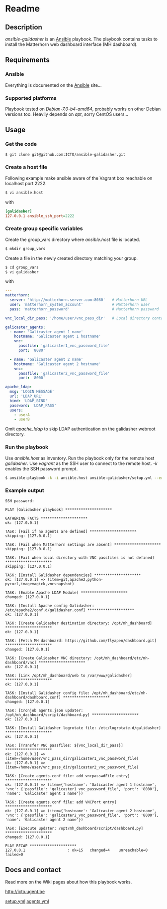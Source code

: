 # Readme

## Description

*ansible-galidasher* is an [Ansible](http://ansible.cc) playbook.
The playbook contains tasks to install the Matterhorn web dashboard interface (MH dashboard).

## Requirements

### Ansible

Everything is documented on the [Ansible](http://ansible.cc/docs/gettingstarted.html) site...

### Supported platforms

Playbook tested on *Debian-7.0-b4-amd64*, probably works on other Debian versions too. Heavily depends on *apt*, sorry CentOS users...

## Usage

### Get the code

```bash
$ git clone git@github.com:ICTO/ansible-galidasher.git
```

### Create a host file

Following example make ansible aware of the Vagrant box reachable on localhost port 2222.

```bash
$ vi ansible.host
```

with

```ini
[galidasher]
127.0.0.1 ansible_ssh_port=2222
```

### Create group specific variables

Create the group_vars directory where *ansible.host* file is located.

```bash
$ mkdir group_vars
```

Create a file in the newly created directory matching your group.

```bash
$ cd group_vars
$ vi galidasher
```

with

```yaml
---
matterhorn:
  server: 'http://matterhorn.server.com:8080' 	# Matterhorn URL
  user: 'matterhorn_system_account'				# Matterhorn user		
  pass: 'matterhorn_password'					# Matterhorn password

vnc_local_dir_pass: '/home/user/vnc_pass_dir'	# Local directory containing VNC password files

galicaster_agents:
  - name: 'Galicaster agent 1 name'
    hostname: 'Galicaster agent 1 hostname'
    vnc:
      passfile: 'galicaster1_vnc_password_file'
      port: '8080'

  - name: 'Galicaster agent 2 name'
    hostname: 'Galicaster agent 2 hostname'
	vnc:
      passfile: 'galicaster2_vnc_password_file'
      port: '8000'

apache_ldap:
  msg: 'LOGIN MESSAGE'
  url: 'LDAP_URL'
  bind: 'LDAP_BIND'
  password: 'LDAP_PASS'
  users:
    - userA
    - userB
```

Omit *apache_ldap* to skip LDAP authentication on the galidasher webroot directory.

### Run the playbook

Use *ansible.host* as inventory. Run the playbook only for the remote host *galidasher*. Use *vagrant* as the SSH user to connect to the remote host. *-k* enables the SSH password prompt.

```bash
$ ansible-playbook -k -i ansible.host ansible-galidasher/setup.yml --extra-vars="hosts=galidasher user=vagrant"
```

### Example output

```
SSH password: 

PLAY [Galidasher playbook] ********************* 

GATHERING FACTS ********************* 
ok: [127.0.0.1]

TASK: [Fail if no agents are defined] ********************* 
skipping: [127.0.0.1]

TASK: [Fail when Matterhorn settings are absent] ********************* 
skipping: [127.0.0.1]

TASK: [Fail when local directory with VNC passfiles is not defined] ********************* 
skipping: [127.0.0.1]

TASK: [Install Galidasher dependencies] ********************* 
ok: [127.0.0.1] => (item=git,apache2,python-pycurl,imagemagick,vncsnapshot)

TASK: [Enable Apache LDAP Module] ********************* 
changed: [127.0.0.1]

TASK: [Install Apache config Galidasher: /etc/apache2/conf.d/galidasher.conf] ********************* 
ok: [127.0.0.1]

TASK: [Create Galidasher destination directory: /opt/mh_dashboard] ********************* 
ok: [127.0.0.1]

TASK: [Fetch MH dashboard: https://github.com/flyapen/dashboard.git] ********************* 
changed: [127.0.0.1]

TASK: [Create Galidasher VNC directory: /opt/mh_dashboard/etc/mh-dashboard/vnc] ********************* 
ok: [127.0.0.1]

TASK: [Link /opt/mh_dashboard/web to /var/www/galidasher] ********************* 
ok: [127.0.0.1]

TASK: [Install Galidasher config file: /opt/mh_dashboard/etc/mh-dashboard/dashboard.conf] ********************* 
changed: [127.0.0.1]

TASK: [Cronjob agents.json updater: /opt/mh_dashboard/script/dashboard.py] ********************* 
ok: [127.0.0.1]

TASK: [Install Galidasher logrotate file: /etc/logrotate.d/galidasher] ********************* 
ok: [127.0.0.1]

TASK: [Transfer VNC passfiles: ${vnc_local_dir_pass}] ********************* 
ok: [127.0.0.1] => (item=/home/user/vnc_pass_dir/galicaster1_vnc_password_file)
ok: [127.0.0.1] => (item=/home/user/vnc_pass_dir/galicaster2_vnc_password_file)

TASK: [Create agents.conf file: add vncpasswdFile entry] ********************* 
ok: [127.0.0.1] => (item={'hostname': 'Galicaster agent 1 hostname', 'vnc': {'passfile': 'galicaster1_vnc_password_file', 'port': '8080'}, 'name': 'Galicaster agent 1 name'})

TASK: [Create agents.conf file: add VNCPort entry] ********************* 
ok: [127.0.0.1] => (item={'hostname': 'Galicaster agent 2 hostname', 'vnc': {'passfile': 'galicaster2_vnc_password_file', 'port': '8000'}, 'name': 'Galicaster agent 2 name'})

TASK: [Execute updater: /opt/mh_dashboard/script/dashboard.py] ********************* 
changed: [127.0.0.1]

PLAY RECAP ********************* 
127.0.0.1                   : ok=15   changed=4    unreachable=0    failed=0    
```

## Docs and contact

Read more on the Wiki pages about how this playbook works.

http://icto.ugent.be

[setup.yml](setup.yml)
[agents.yml](vars/agents.yml)
